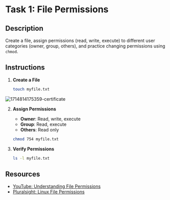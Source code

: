 # Task 1: File Permissions

## Description
Create a file, assign permissions (read, write, execute) to different user categories (owner, group, others), and practice changing permissions using `chmod`.

## Instructions
1. **Create a File**
    ```sh
    touch myfile.txt
    ```
![1714814175359-certificate](https://github.com/manish-g0u74m/celebaltech-inturn/assets/148465299/76bc5b10-b375-48e2-beff-d95a414adde4)

2. **Assign Permissions**
    - **Owner**: Read, write, execute
    - **Group**: Read, execute
    - **Others**: Read only

    ```sh
    chmod 754 myfile.txt
    ```

3. **Verify Permissions**
    ```sh
    ls -l myfile.txt
    ```

## Resources
- [YouTube: Understanding File Permissions](https://www.youtube.com/watch?v=iwolPf6kN-k)
- [Pluralsight: Linux File Permissions](https://www.pluralsight.com/blog/it-ops/linux-file-permissions)
